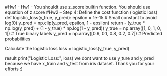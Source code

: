 #Hw1 - Hw1 - You shouldt use z_score builtin function. You should use equation  of z score
#Hw2 – 
 Step 4: Define the cost function (logistic loss)
def logistic_loss(y_true, y_pred):
    epsilon = 1e-15   # Small constant to avoid log(0)
    y_pred = np.clip(y_pred, epsilon, 1 - epsilon)
    return - (y_true * np.log(y_pred) + (1 - y_true) * np.log(1 - y_pred))
y_true = np.array([1, 0, 1, 0, 1])  # True binary labels
y_pred = np.array([0.9, 0.1, 0.8, 0.2, 0.7])  # Predicted probabilities

 Calculate the logistic loss
loss = logistic_loss(y_true, y_pred)

 result
print("Logistic Loss:", loss)
we dont want to use y_ture and y_pred because we have x_train and y_test from iris dataset.
Thank you for your efforts :)
